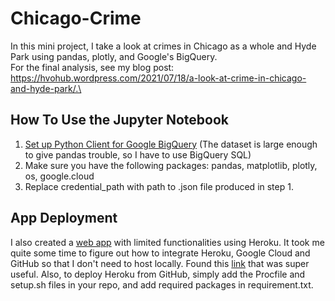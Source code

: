 # Chicago-Crime

In this mini project, I take a look at crimes in Chicago as a whole and Hyde Park using pandas, plotly, and Google's BigQuery.\
For the final analysis, see my blog post: https://hvohub.wordpress.com/2021/07/18/a-look-at-crime-in-chicago-and-hyde-park/.\

## How To Use the Jupyter Notebook
1. [Set up Python Client for Google BigQuery](https://cloud.google.com/bigquery/docs/quickstarts/quickstart-client-libraries) (The dataset is large enough to give pandas trouble, so I have to use BigQuery SQL)
2. Make sure you have the following packages: pandas, matplotlib, plotly, os, google.cloud
3. Replace credential_path with path to .json file produced in step 1.

## App Deployment
I also created a [web app](https://chicago-crime-dashboard.herokuapp.com/) with limited functionalities using Heroku. It took me quite some time to figure out how to integrate Heroku, Google 
Cloud and GitHub so that I don't need to host locally. Found this [link](https://devdojo.com/bryanborge/adding-google-cloud-credentials-to-heroku)
that was super useful. Also, to deploy Heroku from GitHub, simply add the Procfile and setup.sh files in your repo, and add required packages in requirement.txt.


